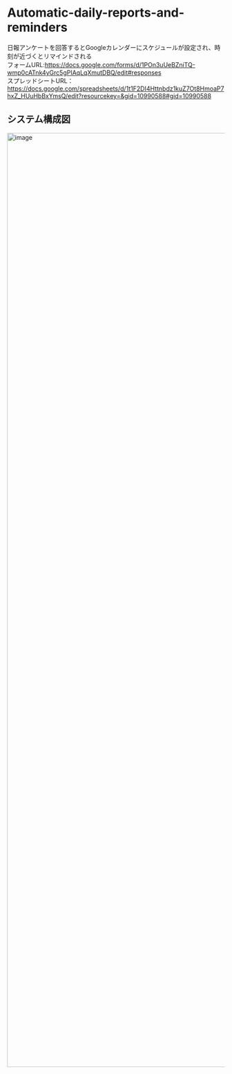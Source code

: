 # Automatic-daily-reports-and-reminders
日報アンケートを回答するとGoogleカレンダーにスケジュールが設定され、時刻が近づくとリマインドされる<br>
フォームURL:https://docs.google.com/forms/d/1POn3uUeBZniTQ-wmp0cATnk4yGrc5gPIAqLqXmutDBQ/edit#responses<br>
スプレッドシートURL：https://docs.google.com/spreadsheets/d/1t1F2DI4Httnbdz1kuZ7Ot8HmoaP7hxZ_HUuHbBxYmsQ/edit?resourcekey=&gid=10990588#gid=10990588<br>
## システム構成図
<img width="3840" height="2160" alt="image" src="https://github.com/user-attachments/assets/4dafef77-f487-4b55-b554-dbb247dcc47a" />

